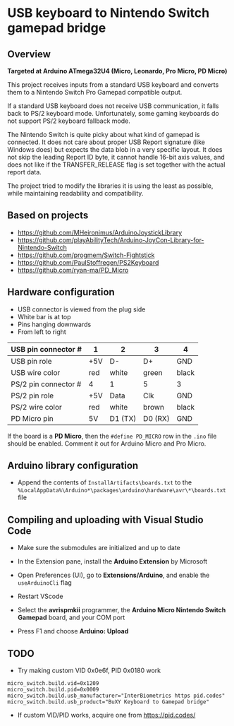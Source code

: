 # USB keyboard to Nintendo Switch gamepad bridge

## Overview

**Targeted at Arduino ATmega32U4 (Micro, Leonardo, Pro Micro, PD Micro)**

This project receives inputs from a standard USB keyboard and converts them to a Nintendo Switch Pro Gamepad compatible output.

If a standard USB keyboard does not receive USB communication, it falls back to PS/2 keyboard mode. Unfortunately, some gaming keyboards do not support PS/2 keyboard fallback mode.

The Nintendo Switch is quite picky about what kind of gamepad is connected. It does not care about proper USB Report signature (like Windows does) but expects the data blob in a very specific layout. It does not skip the leading Report ID byte, it cannot handle 16-bit axis values, and does not like if the TRANSFER_RELEASE flag is set together with the actual report data.

The project tried to modify the libraries it is using the least as possible, while maintaining readability and compatibility.

## Based on projects

- https://github.com/MHeironimus/ArduinoJoystickLibrary
- https://github.com/playAbilityTech/Arduino-JoyCon-Library-for-Nintendo-Switch
- https://github.com/progmem/Switch-Fightstick
- https://github.com/PaulStoffregen/PS2Keyboard
- https://github.com/ryan-ma/PD_Micro

## Hardware configuration

- USB connector is viewed from the plug side
- White bar is at top
- Pins hanging downwards
- From left to right

| USB pin connector #     | 1      | 2       | 3       | 4     |
| ----------------------- | ------ | ------- | ------- | ----- |
| USB pin role            | +5V    | D-      | D+      | GND   |
| USB wire color          | red    | white   | green   | black |
| PS/2 pin connector #    | 4      | 1       | 5       | 3     |
| PS/2 pin role           | +5V    | Data    | Clk     | GND   |
| PS/2 wire color         | red    | white   | brown   | black |
| PD Micro pin            | 5V     | D1 (TX) | D0 (RX) | GND   |

If the board is a **PD Micro**, then the `#define PD_MICRO` row in the `.ino` file should be enabled. Comment it out for Arduino Micro and Pro Micro.

## Arduino library configuration

- Append the contents of `InstallArtifacts\boards.txt` to the `%LocalAppData%\Arduino*\packages\arduino\hardware\avr\*\boards.txt` file

## Compiling and uploading with Visual Studio Code

- Make sure the submodules are initialized and up to date

- In the Extension pane, install the **Arduino Extension** by Microsoft

- Open Preferences (UI), go to **Extensions/Arduino**, and enable the `useArduinoCli` flag

- Restart VScode

- Select the **avrispmkii** programmer, the **Arduino Micro Nintendo Switch Gamepad** board, and your COM port

- Press F1 and choose **Arduino: Upload**

## TODO

- Try making custom VID 0x0e6f, PID 0x0180 work

```
micro_switch.build.vid=0x1209
micro_switch.build.pid=0x0009
micro_switch.build.usb_manufacturer="InterBiometrics https pid.codes"
micro_switch.build.usb_product="BuXY Keyboard to Gamepad bridge"
```

- If custom VID/PID works, acquire one from https://pid.codes/
